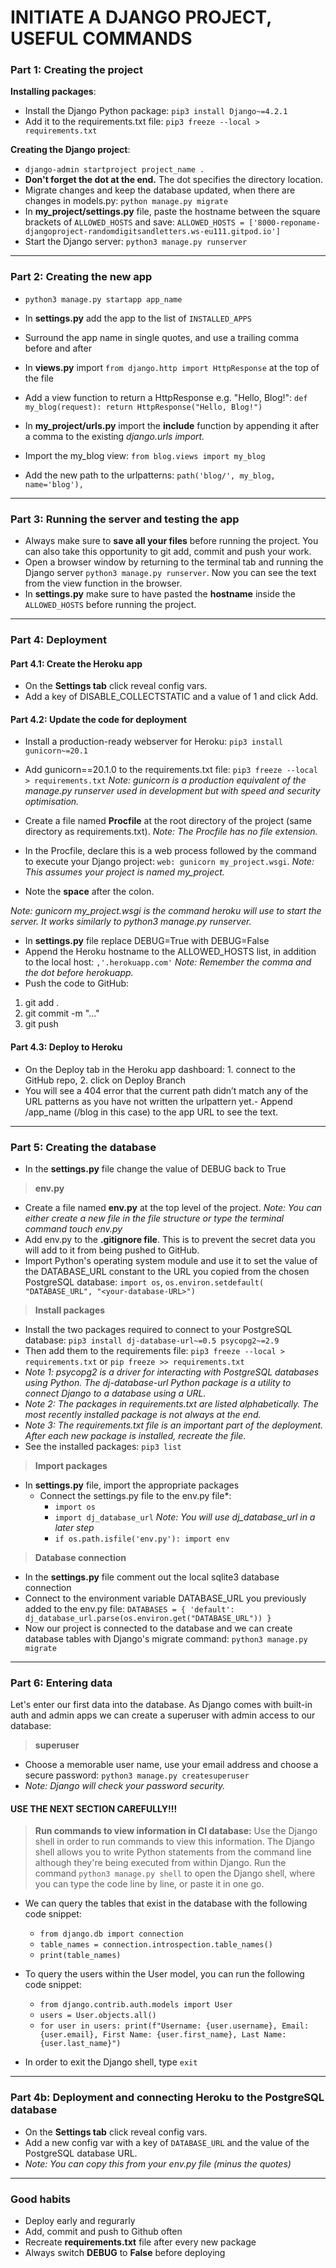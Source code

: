 # INITIATE A DJANGO PROJECT, USEFUL COMMANDS

### Part 1: Creating the project

**Installing packages**: 
- Install the Django Python package: `pip3 install Django~=4.2.1`
- Add it to the requirements.txt file: `pip3 freeze --local > requirements.txt`

**Creating the Django project**:
- `django-admin startproject project_name .`
- **Don't forget the dot at the end.** The dot specifies the directory location. 
- Migrate changes and keep the database updated, when there are changes in models.py: `python manage.py migrate`
- In **my_project/settings.py** file, paste the hostname between the square brackets of `ALLOWED_HOSTS` and save: `ALLOWED_HOSTS = ['8000-reponame-djangoproject-randomdigitsandletters.ws-eu111.gitpod.io']`
- Start the Django server: `python3 manage.py runserver`
--------
### Part 2: Creating the new app
- `python3 manage.py startapp app_name`
- In **settings.py** add the app to the list of `INSTALLED_APPS`
- Surround the app name in single quotes, and use a trailing comma before and after

- In **views.py** import `from django.http import HttpResponse` at the top of the file
- Add a view function to return a HttpResponse e.g. "Hello, Blog!":
`def my_blog(request):
return HttpResponse("Hello, Blog!")`

- In **my_project/urls.py** import the **include** function by appending it after a comma to the existing *django.urls import.*
- Import the my_blog view: `from blog.views import my_blog`
- Add the new path to the urlpatterns: `path('blog/', my_blog, name='blog'),`
--------
### Part 3: Running the server and testing the app
- Always make sure to **save all your files** before running the project. You can also take this opportunity to git add, commit and push your work.
- Open a browser window by returning to the terminal tab and running the Django server `python3 manage.py runserver`. Now you can see the text from the view function in the browser.
- In **settings.py** make sure to have pasted the **hostname** inside the `ALLOWED_HOSTS` before running the project.
--------
### Part 4: Deployment
#### Part 4.1: Create the Heroku app
- On the **Settings tab** click reveal config vars. 
- Add a key of DISABLE_COLLECTSTATIC and a value of 1 and click Add.

#### Part 4.2: Update the code for deployment
- Install a production-ready webserver for Heroku: `pip3 install gunicorn~=20.1`
- Add gunicorn==20.1.0 to the requirements.txt file: `pip3 freeze --local > requirements.txt`
*Note: gunicorn is a production equivalent of the manage.py runserver used in development but with speed and security optimisation.*

- Create a file named **Procfile** at the root directory of the project (same directory as requirements.txt).
*Note: The Procfile has no file extension.*
- In the Procfile, declare this is a web process followed by the command to execute your Django project: `web: gunicorn my_project.wsgi`. *Note: This assumes your project is named my_project.*
- Note the **space** after the colon.

*Note: gunicorn my_project.wsgi is the command heroku will use to start the server. It works similarly to python3 manage.py runserver.*

- In **settings.py** file replace DEBUG=True with DEBUG=False
- Append the Heroku hostname to the ALLOWED_HOSTS list, in addition to the local host: `,'.herokuapp.com'` *Note: Remember the comma and the dot before herokuapp.*
- Push the code to GitHub:
1.  git add .
2. git commit -m "..."
3. git push

#### Part 4.3: Deploy to Heroku
- On the Deploy tab in the Heroku app dashboard: 1. connect to the GitHub repo, 2. click on Deploy Branch
- You will see a 404 error that the current path didn’t match any of the URL patterns as you have not written the urlpattern yet.- Append /app_name (/blog in this case) to the app URL to see the text.

--------

### Part 5: Creating the database

- In the **settings.py** file change the value of DEBUG back to True
> **env.py**
- Create a file named **env.py** at the top level of the project. *Note: You can either create a new file in the file structure or type the terminal command touch env.py*
- Add env.py to the **.gitignore file**. This is to prevent the secret data you will add to it from being pushed to GitHub.
- Import Python's operating system module and use it to set the value of the DATABASE_URL constant to the URL you copied from the chosen PostgreSQL database: `import os`, `os.environ.setdefault(
    "DATABASE_URL", "<your-database-URL>")`

> **Install packages**
- Install the two packages required to connect to your PostgreSQL database: `pip3 install dj-database-url~=0.5 psycopg2~=2.9`
- Then add them to the requirements file: `pip3 freeze --local > requirements.txt` or `pip freeze >> requirements.txt`
- *Note 1: psycopg2 is a driver for interacting with PostgreSQL databases using Python. The dj-database-url Python package is a utility to connect Django to a database using a URL.*
- *Note 2: The packages in requirements.txt are listed alphabetically. The most recently installed package is not always at the end.*
- *Note 3: The requirements.txt file is an important part of the deployment. After each new package is installed, recreate the file.*
- See the installed packages: `pip3 list`

> **Import packages**
- In **settings.py** file, import the appropriate packages
    - Connect the settings.py file to the env.py file*:
        - `import os`
        - `import dj_database_url` *Note: You will use dj_database_url in a later step* 
        - `if os.path.isfile('env.py'): import env`

> **Database connection**
- In the **settings.py** file comment out the local sqlite3 database connection
- Connect to the environment variable DATABASE_URL you previously added to the env.py file: `DATABASES = {
    'default': dj_database_url.parse(os.environ.get("DATABASE_URL"))
}`
- Now our project is connected to the database and we can create database tables with Django's migrate command: `python3 manage.py migrate`

--------

### Part 6: Entering data
Let's enter our first data into the database. As Django comes with built-in auth and admin apps we can create a superuser with admin access to our database:
> **superuser**
- Choose a memorable user name, use your email address and choose a secure password:
`python3 manage.py createsuperuser`
- *Note: Django will check your password security.*

#### USE THE NEXT SECTION CAREFULLY!!!
> **Run commands to view information in CI database:**
Use the Django shell in order to run commands to view this information.
The Django shell allows you to write Python statements from the command line although they're being executed from within Django.
Run the command `python3 manage.py shell` to open the Django shell, where you can type the code line by line, or paste it in one go.
- We can query the tables that exist in the database with the following code snippet:

    - `from django.db import connection`
    - `table_names = connection.introspection.table_names()`
    - `print(table_names)`

- To query the users within the User model, you can run the following code snippet:
    - `from django.contrib.auth.models import User`
    - `users = User.objects.all()`
    - `for user in users:
    print(f"Username: {user.username}, Email: {user.email}, First Name: {user.first_name}, Last Name: {user.last_name}")`

- In order to exit the Django shell, type `exit`
--------
### Part 4b: Deployment and connecting Heroku to the PostgreSQL database
- On the **Settings tab** click reveal config vars. 
- Add a new config var with a key of `DATABASE_URL` and the value of the PostgreSQL database URL.
- *Note: You can copy this from your env.py file (minus the quotes)*
--------
### Good habits

+ Deploy early and regurarly
+ Add, commit and push to Github often
+ Recreate **requirements.txt** file after every new package
+ Always switch **DEBUG** to **False** before deploying